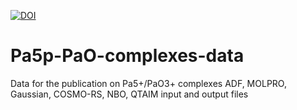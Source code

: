 [![DOI](https://zenodo.org/badge/710792067.svg)](https://zenodo.org/doi/10.5281/zenodo.10262164)
# Pa5p-PaO-complexes-data
Data for the publication on Pa5+/PaO3+ complexes
ADF, MOLPRO, Gaussian, COSMO-RS, NBO, QTAIM input and output files
